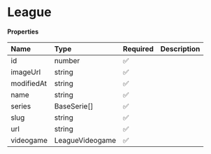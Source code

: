 # League

**Properties**

| Name       | Type            | Required | Description |
| :--------- | :-------------- | :------- | :---------- |
| id         | number          | ✅       |             |
| imageUrl   | string          | ✅       |             |
| modifiedAt | string          | ✅       |             |
| name       | string          | ✅       |             |
| series     | BaseSerie[]     | ✅       |             |
| slug       | string          | ✅       |             |
| url        | string          | ✅       |             |
| videogame  | LeagueVideogame | ✅       |             |

<!-- This file was generated by liblab | https://liblab.com/ -->
